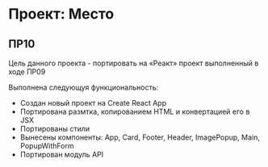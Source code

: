 # Проект: Место

## **ПР10**
Цель данного проекта - портировать на «Реакт» проект выполненный в ходе ПР09

Выполнена следующуя функциональность:

- Создан новый проект на Create React App
- Портирована размтка, копированием HTML и конвертацией его в JSX
- Портированы стили
- Вынесены компоненты: App, Card, Footer, Header, ImagePopup, Main, PopupWithForm
- Портирован модуль API
